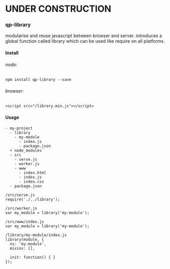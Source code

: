 # UNDER CONSTRUCTION

### qp-library

modularise and reuse javascript between browser and server. introduces a global function called library which can be used like require on all platforms.

#### Install

###### node:
`npm install qp-library --save`
###### browser:
`<script src="/library.min.js"></script>`

#### Usage
````
- my-project
  - library
    - my-module
      - index.js
      - package.json
  + node_modules
  - src
    - serve.js
    - worker.js
    - www
      - index.html
      - index.js
      - index.css
  - package.json
````

````
/src/serve.js
require('./../library');
````
````
/src/worker.js
var my_module = library('my-module');
````
````
/src/www/index.js
var my_module = library('my-module');
````
````
/library/my-module/index.js
library(module, {
  ns: 'my-module',
  mixins: [],

  init: function() { }
});
````
